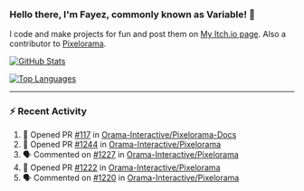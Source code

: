 ### Hello there, I'm Fayez, commonly known as Variable! 👋
I code and make projects for fun and post them on [My Itch.io page](https://variable-industries.itch.io/). Also a contributor to [Pixelorama](https://github.com/Orama-Interactive/Pixelorama).

[![GitHub Stats](https://github-readme-stats.vercel.app/api/?username=Variable-ind&show_icons=true&theme=merko)](https://github.com/anuraghazra/github-readme-stats)

[![Top Languages](https://github-readme-stats.vercel.app/api/top-langs/?username=Variable-ind&layout=compact&theme=merko)](https://github.com/anuraghazra/github-readme-stats)

---

### :zap: Recent Activity

<!--START_SECTION:activity-->
1. 💪 Opened PR [#117](https://github.com/Orama-Interactive/Pixelorama-Docs/pull/117) in [Orama-Interactive/Pixelorama-Docs](https://github.com/Orama-Interactive/Pixelorama-Docs)
2. 💪 Opened PR [#1244](https://github.com/Orama-Interactive/Pixelorama/pull/1244) in [Orama-Interactive/Pixelorama](https://github.com/Orama-Interactive/Pixelorama)
3. 🗣 Commented on [#1227](https://github.com/Orama-Interactive/Pixelorama/issues/1227#issuecomment-2869404136) in [Orama-Interactive/Pixelorama](https://github.com/Orama-Interactive/Pixelorama)
4. 💪 Opened PR [#1222](https://github.com/Orama-Interactive/Pixelorama/pull/1222) in [Orama-Interactive/Pixelorama](https://github.com/Orama-Interactive/Pixelorama)
5. 🗣 Commented on [#1220](https://github.com/Orama-Interactive/Pixelorama/issues/1220#issuecomment-2815508057) in [Orama-Interactive/Pixelorama](https://github.com/Orama-Interactive/Pixelorama)
<!--END_SECTION:activity-->

<!--
**Variable-ind/Variable-ind** is a ✨ _special_ ✨ repository because its `README.md` (this file) appears on your GitHub profile.

Here are some ideas to get you started:
- 🌱 I’m currently studying at ...
- 🔭 I’m currently working on ...
- 👯 I’m looking to collaborate on ...
- 🤔 I’m looking for help with ...
- 💬 Ask me about ...
- 📫 How to reach me: ...
- ⚡ Fun fact: ...
-->
